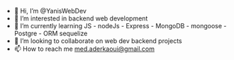 - 👋 Hi, I’m @YanisWebDev
- 👀 I’m interested in backend web development
- 🌱 I’m currently learning JS - nodeJs - Express - MongoDB - mongoose -Postgre - ORM sequelize
- 💞️ I’m looking to collaborate on web dev backend projects
- 📫 How to reach me med.aderkaoui@gmail.com

<!---
YanisWDev/YanisWDev is a ✨ special ✨ repository because its `README.md` (this file) appears on your GitHub profile.
You can click the Preview link to take a look at your changes.
--->
